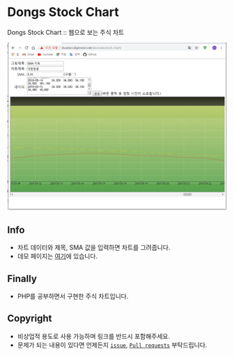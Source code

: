 # Dongs Stock Chart

Dongs Stock Chart :: 웹으로 보는 주식 차트

![cover](./assets/cover.png)

## Info

- 차트 데이터와 제목, SMA 값을 입력하면 차트를 그려줍니다.
- 데모 페이지는 [여기](http://duration.digimoon.net/dev/web/stock-chart/)에 있습니다.

## Finally

- PHP를 공부하면서 구현한 주식 차트입니다.

## Copyright

- 비상업적 용도로 사용 가능하며 링크를 반드시 포함해주세요.
- 문제가 되는 내용이 있다면 언제든지 [`issue`](https://github.com/Sotaneum/Dongs-Stock-Chart/issues/new), [`Pull requests`](https://github.com/Sotaneum/Dongs-Stock-Chart/compare) 부탁드립니다.
